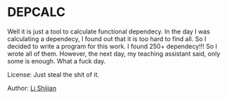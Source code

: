 DEPCALC
========
Well it is just a tool to calculate functional dependecy. In the day I was calculating a dependecy, I found out that it is too hard to find all. So I decided to write a program for this work. I found 250+ dependecy!!! So I wrote all of them. However, the next day, my teaching assistant said, only some is enough. What a fuck day.

License: Just steal the shit of it.

Author: [Li Shijian](http://github.com/furtherLee)